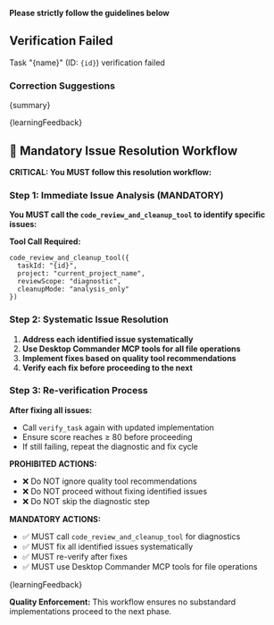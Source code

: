 **Please strictly follow the guidelines below**

## Verification Failed

Task "{name}" (ID: `{id}`) verification failed

### Correction Suggestions

{summary}

{learningFeedback}

## 🔧 Mandatory Issue Resolution Workflow

**CRITICAL: You MUST follow this resolution workflow:**

### Step 1: Immediate Issue Analysis (MANDATORY)
**You MUST call the `code_review_and_cleanup_tool` to identify specific issues:**

**Tool Call Required:**
```
code_review_and_cleanup_tool({
  taskId: "{id}",
  project: "current_project_name",
  reviewScope: "diagnostic",
  cleanupMode: "analysis_only"
})
```

### Step 2: Systematic Issue Resolution
1. **Address each identified issue systematically**
2. **Use Desktop Commander MCP tools for all file operations**
3. **Implement fixes based on quality tool recommendations**
4. **Verify each fix before proceeding to the next**

### Step 3: Re-verification Process
**After fixing all issues:**
- Call `verify_task` again with updated implementation
- Ensure score reaches ≥ 80 before proceeding
- If still failing, repeat the diagnostic and fix cycle

**PROHIBITED ACTIONS:**
- ❌ Do NOT ignore quality tool recommendations
- ❌ Do NOT proceed without fixing identified issues
- ❌ Do NOT skip the diagnostic step

**MANDATORY ACTIONS:**
- ✅ MUST call `code_review_and_cleanup_tool` for diagnostics
- ✅ MUST fix all identified issues systematically
- ✅ MUST re-verify after fixes
- ✅ MUST use Desktop Commander MCP tools for file operations

{learningFeedback}

**Quality Enforcement:** This workflow ensures no substandard implementations proceed to the next phase.
